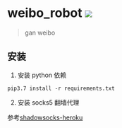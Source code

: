 weibo_robot
![](https://img.shields.io/badge/python%20-%203.7-brightgreen.svg)
========
> gan weibo

## 安装

1. 安装 python 依赖

` pip3.7 install -r requirements.txt `

2. 安装 socks5 翻墙代理

参考[shadowsocks-heroku](https://github.com/onplus/shadowsocks-heroku#%E4%BA%8C%E9%83%A8%E7%BD%B2)


